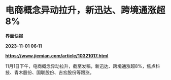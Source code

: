 # 电商概念异动拉升，新迅达、跨境通涨超8%
**界面快报**

**2023-11-01 06:11**

**https://www.jiemian.com/article/10321017.html**

11月1日下午，电商概念异动拉升，截至发稿，新迅达、跨境通涨超8%，焦点科技、青木股份、国联股份、吉宏股份等跟涨。